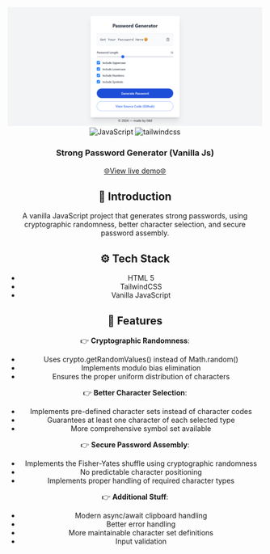 <div align="center">
<br/>
<img src="./public/app.png" alt="Project banner" />
<br/>
 <div>
    <img src="https://img.shields.io/badge/-Javascript-grey?style=for-the-badge&logo=javascript" alt="JavaScript" />
    <img src="https://img.shields.io/badge/-Tailwind_CSS-black?style=for-the-badge&logoColor=white&logo=tailwindcss&color=06B6D4" alt="tailwindcss" />
  </div>

<h3 align="center">Strong Password Generator (Vanilla Js)</h3>
<div align="center">
<a href="https://strong-password-gen.web.app/">🌐View live demo🌐</a>
</div>

## <a name="introduction">🤖 Introduction</a>

A vanilla JavaScript project that generates strong passwords, using cryptographic randomness, better character selection, and secure password assembly.

## <a name="tech-stack">⚙️ Tech Stack</a>

- HTML 5
- TailwindCSS
- Vanilla JavaScript

## <a name="features">🔋 Features</a>

👉 **Cryptographic Randomness**:

- Uses crypto.getRandomValues() instead of Math.random()
- Implements modulo bias elimination
- Ensures the proper uniform distribution of characters

👉 **Better Character Selection**:

- Implements pre-defined character sets instead of character codes
- Guarantees at least one character of each selected type
- More comprehensive symbol set available

👉 **Secure Password Assembly**:

- Implements the Fisher-Yates shuffle using cryptographic randomness
- No predictable character positioning
- Implements proper handling of required character types

👉 **Additional Stuff**:

- Modern async/await clipboard handling
- Better error handling
- More maintainable character set definitions
- Input validation
